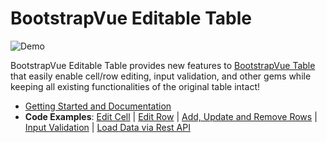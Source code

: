 # BootstrapVue Editable Table

![Demo](https://github.com/muhimasri/b-editable-table/blob/main/images/demo.gif)

BootstrapVue Editable Table provides new features to [BootstrapVue Table](https://bootstrap-vue.org/docs/components/table) that easily enable cell/row editing, input validation, and other gems while keeping all existing functionalities of the original table intact!

* [Getting Started and Documentation](https://b-editable-table.muhimasri.com)
* **Code Examples**: [Edit Cell](https://codesandbox.io/s/bootstrap-vue-editable-table-wx012?file=/src/App.vue) | [Edit Row](https://codesandbox.io/s/bootstrap-vue-row-editing-7w1scn?file=/src/App.vue) | [Add, Update and Remove Rows](https://codesandbox.io/s/vue-add-remove-table-rows-chtnj?file=/src/App.vue) | [Input Validation](https://codesandbox.io/s/vue-table-validation-pcysqz?file=/src/App.vue) | [Load Data via Rest API](https://codesandbox.io/s/vue-table-load-data-api-cub6i)